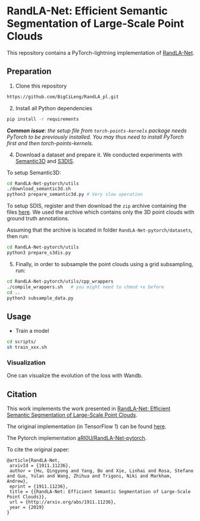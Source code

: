 # RandLA-Net: Efficient Semantic Segmentation of Large-Scale Point Clouds

This repository contains a PyTorch-lightning implementation of [RandLA-Net](http://arxiv.org/abs/1911.11236).

## Preparation

1. Clone this repository

```sh
https://github.com/BigCiLeng/RandLA_pl.git
```

2. Install all Python dependencies

```sh
pip install -r requirements
```

***Common issue***: *the setup file from `torch-points-kernels` package needs PyTorch to be previously installed. You may thus need to install PyTorch first and then torch-points-kernels.*

4. Download a dataset and prepare it. We conducted experiments with [Semantic3D](http://www.semantic3d.net/) and [S3DIS](http://buildingparser.stanford.edu/dataset.html).

  To setup Semantic3D:

```sh
cd RandLA-Net-pytorch/utils
./download_semantic3d.sh
python3 prepare_semantic3d.py # Very slow operation
```

   To setup SDIS, register and then download the `zip` archive containing the files [here](http://buildingparser.stanford.edu/dataset.html#Download). We used the archive which contains only the 3D point clouds with ground truth annotations.

   Assuming that the archive is located in folder `RandLA-Net-pytorch/datasets`, then run:

```sh
cd RandLA-Net-pytorch/utils
python3 prepare_s3dis.py
```

5. Finally, in order to subsample the point clouds using a grid subsampling, run:
```sh
cd RandLA-Net-pytorch/utils/cpp_wrappers
./compile_wrappers.sh   # you might need to chmod +x before
cd ..
python3 subsample_data.py
```


## Usage

- Train a model

```sh
cd scripts/
sh train_xxx.sh
```

### Visualization

One can visualize the evolution of the loss with Wandb.

## Citation

This work implements the work presented in [RandLA-Net: Efficient Semantic Segmentation of Large-Scale Point Clouds](http://arxiv.org/abs/1911.11236).

The original implementation (in TensorFlow 1) can be found [here](https://github.com/QingyongHu/RandLA-Net).

The Pytorch implementation [aRI0U/RandLA-Net-pytorch](https://github.com/aRI0U/RandLA-Net-pytorch).

To cite the original paper:
```
@article{RandLA-Net,
 arxivId = {1911.11236},
 author = {Hu, Qingyong and Yang, Bo and Xie, Linhai and Rosa, Stefano and Guo, Yulan and Wang, Zhihua and Trigoni, Niki and Markham, Andrew},
 eprint = {1911.11236},
 title = {{RandLA-Net: Efficient Semantic Segmentation of Large-Scale Point Clouds}},
 url = {http://arxiv.org/abs/1911.11236},
 year = {2019}
}
```
<!--

## Warning

*This repository is still on update, and the segmentation results we reach with our implementation are for now not as good as the ones obtained by the original paper.*
